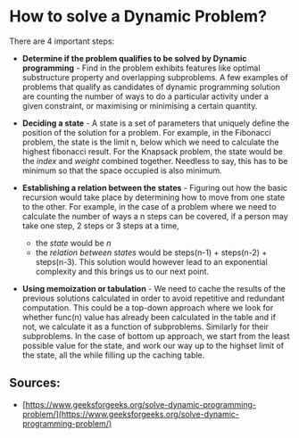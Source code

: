 # How to solve a Dynamic Problem? 

There are 4 important steps: 

* __Determine if the problem qualifies to be solved by Dynamic programming__ - Find in the problem exhibits features like optimal substructure property and overlapping subproblems. A few examples of problems that qualify as candidates of dynamic programming solution are counting the number of ways to do a particular activity under a given constraint, or maximising or minimising a certain quantity.

* __Deciding a state__ - A state is a set of parameters that uniquely define the position of the solution for a problem. For example, in the Fibonacci problem, the state is the limit n, below which we need to calculate the highest fibonacci result. For the Knapsack problem, the state would be the *index* and *weight* combined together. Needless to say, this has to be minimum so that the space occupied is also minimum. 

* __Establishing a relation between the states__ - Figuring out how the basic recursion would take place by determining how to move from one state to the other. For example, in the case of a problem where we need to calculate the number of ways a n steps can be covered, if a person may take one step, 2 steps or 3 steps at a time,
    * the *state* would be *n*
    * the *relation between states* would be steps(n-1) + steps(n-2) + steps(n-3). This solution would however lead to an exponential complexity and this brings us to our next point. 
    
* __Using memoization or tabulation__ - We need to cache the results of the previous solutions calculated in order to avoid repetitive and redundant computation. This could be a top-down approach where we look for whether func(n) value has already been calculated in the table and if not, we calculate it as a function of subproblems. Similarly for their subproblems. In the case of bottom up approach, we start from the least possible value for the state, and work our way up to the highset limit of the state, all the while filling up the caching table. 

## Sources:

* [https://www.geeksforgeeks.org/solve-dynamic-programming-problem/](https://www.geeksforgeeks.org/solve-dynamic-programming-problem/)
